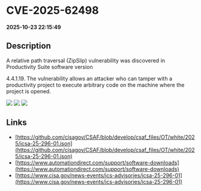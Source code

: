 # CVE-2025-62498

**2025-10-23 22:15:49**

## Description
A relative path traversal (ZipSlip) vulnerability was discovered in Productivity Suite software version 

4.4.1.19. The vulnerability allows an attacker who can tamper with a productivity project to execute arbitrary code on the machine where the project is opened.

![](https://img.shields.io/static/v1?label=Score&message=8.6&color=red)
![](https://img.shields.io/static/v1?label=Severity&message=HIGH&color=red)
![](https://img.shields.io/static/v1?label=CWE&message=Traversal&color=green)

## Links
- [https://github.com/cisagov/CSAF/blob/develop/csaf_files/OT/white/2025/icsa-25-296-01.json](https://github.com/cisagov/CSAF/blob/develop/csaf_files/OT/white/2025/icsa-25-296-01.json)
- [https://www.automationdirect.com/support/software-downloads](https://www.automationdirect.com/support/software-downloads)
- [https://www.cisa.gov/news-events/ics-advisories/icsa-25-296-01](https://www.cisa.gov/news-events/ics-advisories/icsa-25-296-01)
